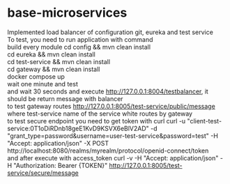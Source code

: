# base-microservices
Implemented load balancer of configuration git, eureka and test service<br>
To test, you need to run application with command<br>
 build every module
cd config &&  mvn clean install<br>
cd eureka && mvn clean install<br>
cd test-service && mvn clean install<br>
cd gateway && mvn clean install<br>
docker compose up<br>
wait one minute and test<br>
and wait 30 seconds and execute  http://127.0.0.1:8004/testbalancer, it should be return message with balancer<br>
to test gateway routes http://127.0.0.1:8005/test-service/public/message where test-service name of the service white routes by gateway<br>
to test secure endpoint you need to get token with curl curl -u "client-test-service:0T1oDiRDnb18geE1KvD9KSVX6eBlV2AD" -d "grant_type=password&username=user-test-service&password=test"  -H "Accept: application/json" -X POST http://localhost:8080/realms/myrealm/protocol/openid-connect/token <br>
and after execute with access_token curl -v -H "Accept: application/json" -H "Authorization: Bearer {TOKEN}" http://127.0.0.1:8005/test-service/secure/message<br>

